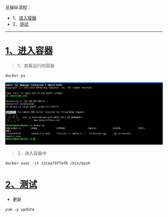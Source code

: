总操纵流程：
- 1、[进入容器](#docker-01)
- 2、[测试](#docker-02)

***

# <a name="docker-01" href="#" >1、进入容器</a>

> 1、查看运行的容器

```
docker ps
```

![](image/4-1.png)

> 2、进入容器中

```
docker exec -it 12caa79ffefb /bin/bash  
```

# <a name="docker-02" href="#" >2、测试</a>

- 更新

```
yum -y update
```
